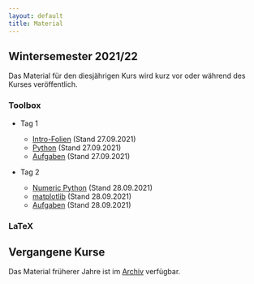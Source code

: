 ```yaml
---
layout: default
title: Material
---
```



## Wintersemester 2021/22

Das Material für den diesjährigen Kurs wird kurz vor oder während des
Kurses veröffentlich.

### Toolbox
- Tag 1
    - [Intro-Folien](files/archive/2021/intro.pdf) (Stand 27.09.2021)
    - [Python](files/archive/2021/python.html) (Stand 27.09.2021)
    - [Aufgaben](files/archive/2021/exercises-toolbox-1.zip) (Stand 27.09.2021)


- Tag 2
    - [Numeric Python](files/archive/2021/numeric-python.html) (Stand 28.09.2021)
    - [matplotlib](files/archive/2021/matplotlib.html) (Stand 28.09.2021)
    - [Aufgaben](files/archive/2021/exercises-toolbox-2.zip) (Stand 28.09.2021)

<!--
- Tag 3
    - [Scientific Python](files/archive/2020/scientific-python.html) (Stand 14.10.2021)
    - [uncertainties](files/archive/2020/uncertainties.html) (Stand 14.10.2021)
    - [Aufgaben](files/archive/2020/exercises-toolbox-3.zip) (Stand 14.10.2021)

- Tag 4
    - [Unix](files/archive/2020/unix.pdf) (Stand 15.10.2021)
    - [Make](files/archive/2020/make.pdf) (Stand 15.10.2021)
    - [Aufgaben](files/archive/2020/exercises-toolbox-4.zip) (Stand 15.10.2021)

- Tag 5
    - [git](files/archive/2020/git.pdf) (Stand 16.10.2021)
    - [Aufgaben](files/archive/2020/exercises-toolbox-5.zip) (Stand 16.10.2021)
-->
### LaTeX
<!--
- [Folien](files/archive/2020/latex.pdf) (Stand 23.10.2021)
- [Aufgaben Tag 1](files/archive/2020/exercises-latex-1.zip) (Stand 18.10.2021)
- [Aufgaben Tag 2](files/archive/2020/exercises-latex-2.zip) (Stand 20.10.2021)
- [Aufgaben Tag 3](files/archive/2020/exercises-latex-3.zip) (Stand 21.10.2021)
- [Aufgaben Tag 5](files/archive/2020/exercises-latex-5.zip) (Stand 23.10.2021)
- [LaTeX Vorlage für Protokolle](files/archive/2020/latex-template.zip) (Stand 23.10.2021)
-->

## Vergangene Kurse

Das Material früherer Jahre ist im [Archiv](archive.html) verfügbar.
